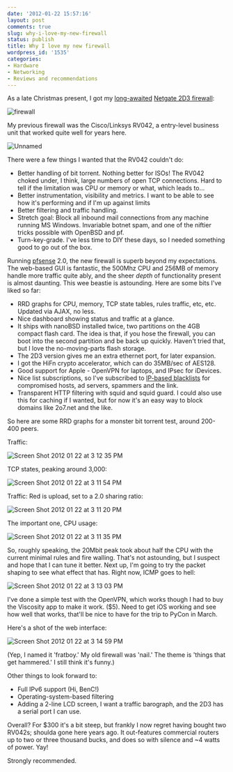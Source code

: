 ```yaml
---
date: '2012-01-22 15:57:16'
layout: post
comments: true
slug: why-i-love-my-new-firewall
status: publish
title: Why I love my new firewall
wordpress_id: '1535'
categories:
- Hardware
- Networking
- Reviews and recommendations
---
```


As a late Christmas present, I got my [long-awaited](http://fnord.phfactor.net/2008/11/17/why-cant-i-find-this-firewall/) [Netgate 2D3 firewall](http://store.netgate.com/Netgate-m1n1wall-2D3-2D13-Red-P218C83.aspx):  

![firewall](http://fnord.phfactor.net/wp-content/uploads/2012/01/m1n1wall-2D13-red-system.jpg)




My previous firewall was the Cisco/Linksys RV042, a entry-level business unit that worked quite well for years here.




![Unnamed](http://fnord.phfactor.net/wp-content/uploads/2012/01/unnamed.jpg)




There were a few things I wanted that the RV042 couldn't do:




* Better handling of bit torrent. Nothing better for ISOs! The RV042 choked under, I think, large numbers of open TCP connections. Hard to tell if the limitation was CPU or memory or what, which leads to…
* Better instrumentation, visibility and metrics. I want to be able to see how it's performing and if I'm up against limits
* Better filtering and traffic handling.
* Stretch goal: Block all inbound mail connections from any machine running MS Windows. Invariable botnet spam, and one of the niftier tricks possible with OpenBSD and pf.
* Turn-key-grade. I've less time to DIY these days, so I needed something good to go out of the box.


Running [pfsense](http://www.pfsense.org/) 2.0, the new firewall is superb beyond my expectations. The web-based GUI is fantastic, the 500Mhz CPU and 256MB of memory handle more traffic quite ably, and the sheer _depth_ of functionality present is almost daunting. This wee beastie is astounding. Here are some bits I've liked so far:




* RRD graphs for CPU, memory, TCP state tables, rules traffic, etc, etc. Updated via AJAX, no less.
* Nice dashboard showing status and traffic at a glance.
* It ships with nanoBSD installed twice, two partitions on the 4GB compact flash card. The idea is that, if you hose the firewall, you can boot into the second partition and be back up quickly. Haven't tried that, but I love the no-moving-parts flash storage.
* The 2D3 version gives me an extra ethernet port, for later expansion.
* I got the HiFn crypto accelerator, which can do 35MB/sec of AES128.
* Good support for Apple - OpenVPN for laptops, and IPsec for iDevices.
* Nice list subscriptions, so I've subscribed to [IP-based blacklists](http://doc.pfsense.org/index.php/IP_Blocklist) for compromised hosts, ad servers, spammers and the link.
* Transparent HTTP filtering with squid and squid guard. I could also use this for caching if I wanted, but for now it's an easy way to block domains like 2o7.net and the like.


So here are some RRD graphs for a monster bit torrent test, around 200-400 peers.  

Traffic:  

![Screen Shot 2012 01 22 at 3 12 35 PM](http://fnord.phfactor.net/wp-content/uploads/2012/01/Screen-Shot-2012-01-22-at-3.12.35-PM.png)




TCP states, peaking around 3,000:  

![Screen Shot 2012 01 22 at 3 11 54 PM](http://fnord.phfactor.net/wp-content/uploads/2012/01/Screen-Shot-2012-01-22-at-3.11.54-PM.png)




Traffic: Red is upload, set to a 2.0 sharing ratio:  

![Screen Shot 2012 01 22 at 3 11 20 PM](http://fnord.phfactor.net/wp-content/uploads/2012/01/Screen-Shot-2012-01-22-at-3.11.20-PM.png)




The important one, CPU usage:  

![Screen Shot 2012 01 22 at 3 11 35 PM](http://fnord.phfactor.net/wp-content/uploads/2012/01/Screen-Shot-2012-01-22-at-3.11.35-PM.png)




So, roughly speaking, the 20Mbit peak took about half the CPU with the current minimal rules and fire walling. That's not astounding, but I suspect and hope that I can tune it better. Next up, I'm going to try the packet shaping to see what effect that has. Right now, ICMP goes to hell:  

![Screen Shot 2012 01 22 at 3 13 03 PM](http://fnord.phfactor.net/wp-content/uploads/2012/01/Screen-Shot-2012-01-22-at-3.13.03-PM.png)




I've done a simple test with the OpenVPN, which works though I had to buy the Viscosity app to make it work. ($5). Need to get iOS working and see how well that works, that'll be nice to have for the trip to PyCon in March. 




Here's a shot of the web interface:  

![Screen Shot 2012 01 22 at 3 14 59 PM](http://fnord.phfactor.net/wp-content/uploads/2012/01/Screen-Shot-2012-01-22-at-3.14.59-PM.png)




(Yep, I named it 'fratboy.' My old firewall was 'nail.' The theme is 'things that get hammered.' I still think it's funny.)




Other things to look forward to:




* Full IPv6 support (Hi, BenC!)
* Operating-system-based filtering
* Adding a 2-line LCD screen, I want a traffic barograph, and the 2D3 has a serial port I can use.


Overall? For $300 it's a bit steep, but frankly I now regret having bought two RV042s; shoulda gone here years ago. It out-features commercial routers up to two or three thousand bucks, and does so with silence and ~4 watts of power. Yay!




Strongly recommended.



